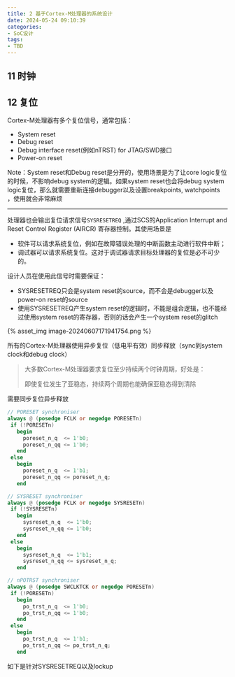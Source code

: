 ```yaml
---
title: 2 基于Cortex-M处理器的系统设计
date: 2024-05-24 09:10:39
categories:
- SoC设计
tags:
- TBD
---
```




## 11 时钟



## 12 复位

Cortex-M处理器有多个复位信号，通常包括：

- System reset
- Debug reset
- Debug interface reset(例如nTRST) for JTAG/SWD接口
- Power-on reset

Note：System reset和Debug reset是分开的，使用场景是为了让core logic复位的时候，不影响debug system的逻辑。如果system reset也会将debug system logic复位，那么就需要重新连接debugger以及设置breakpoints, watchpoints  ，使用就会非常麻烦

---



处理器也会输出复位请求信号`SYSRESETREQ`  ,通过SCS的Application Interrupt and Reset Control Register (AIRCR)   寄存器控制。其使用场景是

- 软件可以请求系统复位，例如在故障错误处理的中断函数主动进行软件中断；
- 调试器可以请求系统复位。这对于调试器请求目标处理器的复位是必不可少的。

设计人员在使用此信号时需要保证：

- SYSRESETREQ只会是system reset的source，而不会是debugger以及power-on reset的source
- 使用SYSRESETREQ产生system reset的逻辑时，不能是组合逻辑，也不能经过使用system reset的寄存器，否则的话会产生一个system reset的glitch

{% asset_img image-20240607171941754.png %}



所有的Cortex-M处理器使用异步复位（低电平有效）同步释放（sync到system clock和debug clock）

> 大多数Cortex-M处理器要求复位至少持续两个时钟周期，好处是：
>
> 即使复位发生了亚稳态，持续两个周期也能确保亚稳态得到清除



需要同步复位异步释放

```verilog
// PORESET synchroniser
always @ (posedge FCLK or negedge PORESETn)
 if (!PORESETn)
   begin
     poreset_n_q  <= 1'b0;
     poreset_n_qq <= 1'b0;
   end
 else
   begin
     poreset_n_q  <= 1'b1;
     poreset_n_qq <= poreset_n_q;
   end

// SYSRESET synchroniser
always @ (posedge FCLK or negedge SYSRESETn)
 if (!SYSRESETn)
   begin
     sysreset_n_q  <= 1'b0;
     sysreset_n_qq <= 1'b0;
   end
 else
   begin
     sysreset_n_q  <= 1'b1;
     sysreset_n_qq <= sysreset_n_q;
   end

// nPOTRST synchroniser
always @ (posedge SWCLKTCK or negedge PORESETn)
 if (!PORESETn)
   begin
     po_trst_n_q  <= 1'b0;
     po_trst_n_qq <= 1'b0;
   end
 else
   begin
     po_trst_n_q  <= 1'b1;
     po_trst_n_qq <= po_trst_n_q;
   end
```





如下是针对SYSRESETREQ以及lockup
